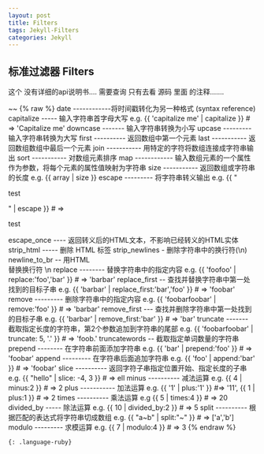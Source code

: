 ```yaml
---
layout: post
title: Filters
tags: Jekyll-Filters
categories: Jekyll
---
```



## 标准过滤器 Filters

这个 没有详细的api说明书.... 
需要查询 只有去看 源码 里面 的注释.......

~~
{% raw %}
date ------------将时间戳转化为另一种格式 (syntax reference)
capitalize ----- 输入字符串首字母大写 e.g. {{ 'capitalize me' | capitalize }} # => 'Capitalize me'
downcase ------- 输入字符串转换为小写
upcase --------- 输入字符串转换为大写
first ---------- 返回数组中第一个元素
last ----------- 返回数组数组中最后一个元素
join ----------- 用特定的字符将数组连接成字符串输出
sort ----------- 对数组元素排序
map ------------ 输入数组元素的一个属性作为参数，将每个元素的属性值映射为字符串
size ----------- 返回数组或字符串的长度 e.g. {{ array | size }}
escape --------- 将字符串转义输出 e.g. {{ "<p>test</p>" | escape }} # => <p>test</p>
escape_once ---- 返回转义后的HTML文本，不影响已经转义的HTML实体
strip_html ----- 删除 HTML 标签
strip_newlines - 删除字符串中的换行符(\n)
newline_to_br -- 用HTML <br/> 替换换行符 \n
replace -------- 替换字符串中的指定内容 e.g. {{ 'foofoo' | replace:'foo','bar' }} # => 'barbar'
replace_first -- 查找并替换字符串中第一处找到的目标子串 e.g. {{ 'barbar' | replace_first:'bar','foo' }} # => 'foobar'
remove --------- 删除字符串中的指定内容 e.g. {{ 'foobarfoobar' | remove:'foo' }} # => 'barbar'
remove_first --- 查找并删除字符串中第一处找到的目标子串 e.g. {{ 'barbar' | remove_first:'bar' }} # => 'bar'
truncate ------- 截取指定长度的字符串，第2个参数追加到字符串的尾部 e.g. {{ 'foobarfoobar' | truncate: 5, '.' }} # => 'foob.'
truncatewords -- 截取指定单词数量的字符串
prepend -------- 在字符串前面添加字符串 e.g. {{ 'bar' | prepend:'foo' }} # => 'foobar'
append --------- 在字符串后面追加字符串 e.g. {{ 'foo' | append:'bar' }} # => 'foobar'
slice ---------- 返回字符子串指定位置开始、指定长度的子串 e.g. {{ "hello" | slice: -4, 3 }} # => ell
minus ---------- 减法运算 e.g. {{ 4 | minus:2 }} # => 2
plus ----------- 加法运算 e.g. {{ '1' | plus:'1' }} #=> '11', {{ 1 | plus:1 }} # => 2
times ---------- 乘法运算 e.g {{ 5 | times:4 }} # => 20
divided_by ----- 除法运算 e.g. {{ 10 | divided_by:2 }} # => 5
split ---------- 根据匹配的表达式将字符串切成数组 e.g. {{ "a~b" | split:"~" }} # => ['a','b']
modulo --------- 求模运算 e.g. {{ 7 | modulo:4 }} # => 3
{% endraw %}
~~~
{: .language-ruby}